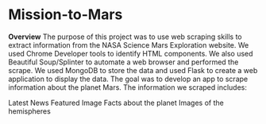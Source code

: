 # Mission-to-Mars
**Overview**
The purpose of this project was to use web scraping skills to extract information from the NASA Science Mars Exploration website. We used Chrome Developer tools to identify HTML components. We also used Beautiful Soup/Splinter to automate a web browser and performed the scrape. We used MongoDB to store the data and used Flask to create a web application to display the data. The goal was to develop an app to scrape information about the planet Mars. The information we scraped includes:

Latest News
Featured Image
Facts about the planet
Images of the hemispheres

